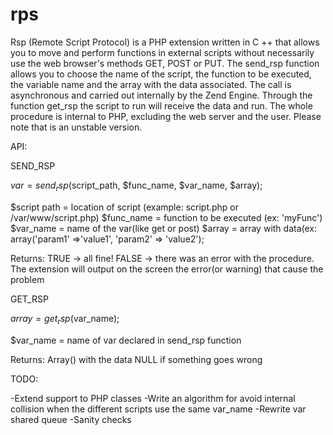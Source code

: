rps
===

Rsp (Remote Script Protocol) is a PHP extension written in C ++ that allows you to move and perform functions in external scripts without necessarily use the web browser's methods GET, POST or PUT. The send_rsp function allows you to choose the name of the script, the function to be executed, the variable name and the array with the data associated. The call is asynchronous and carried out internally by the Zend Engine. Through the function get_rsp the script to run will receive the data and run. The whole procedure is internal to PHP,  excluding the web server and the user.
Please note that is an unstable version.

API:

SEND_RSP

$var = send_rsp($script_path, $func_name, $var_name, $array);

$script path = location of script (example: script.php or /var/www/script.php)
$func_name = function to be executed (ex: 'myFunc')
$var_name = name of the var(like get or post)
$array = array with data(ex: array('param1' =>'value1', 'param2' => 'value2');

Returns:
TRUE -> all fine!
FALSE -> there was an error with the procedure. The extension will output on the screen the error(or warning) that cause the problem


GET_RSP

$array = get_rsp($var_name);

$var_name = name of var declared in send_rsp function

Returns:
Array() with the data
NULL if something goes wrong

TODO:

-Extend support to PHP classes
-Write an algorithm for avoid internal collision when the different scripts use the same var_name
-Rewrite var shared queue 
-Sanity checks

